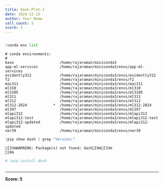 ```yaml
---
title: Dash-Plot-1
date: 2024-12-13
author: Your Name
cell_count: 5
score: 5
---
```


```python

```


```python
!conda env list
```

    # conda environments:
    #
    base                     /home/rajaraman/miniconda3
    app-ml-services          /home/rajaraman/miniconda3/envs/app-ml-services
    evidently312             /home/rajaraman/miniconda3/envs/evidently312
    f2                       /home/rajaraman/miniconda3/envs/f2
    mai311                   /home/rajaraman/miniconda3/envs/mai311
    ml310                    /home/rajaraman/miniconda3/envs/ml310
    ml3105                   /home/rajaraman/miniconda3/envs/ml3105
    ml311                    /home/rajaraman/miniconda3/envs/ml311
    ml312                    /home/rajaraman/miniconda3/envs/ml312
    ml312-2024            *  /home/rajaraman/miniconda3/envs/ml312-2024
    ml397                    /home/rajaraman/miniconda3/envs/ml397
    mlapi312                 /home/rajaraman/miniconda3/envs/mlapi312
    mlapi312-test            /home/rajaraman/miniconda3/envs/mlapi312-test
    mlapi312-updated         /home/rajaraman/miniconda3/envs/mlapi312-updated
    ner39                    /home/rajaraman/miniconda3/envs/ner39
    



```python
!pip show dash | grep "Version:"
```

    [33mWARNING: Package(s) not found: dash[0m[33m
    [0m


```python
# !pip install dash
```


```python

```


---
**Score: 5**